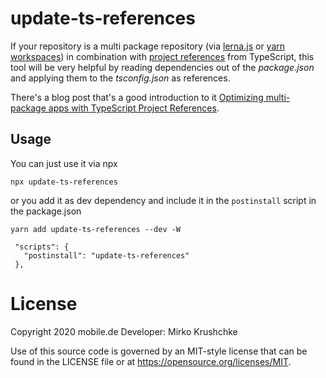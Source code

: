 # update-ts-references

If your repository is a multi package repository (via [lerna.js](https://lerna.js.org/) or [yarn workspaces](https://classic.yarnpkg.com/en/docs/workspaces/)) in combination with [project references](https://www.typescriptlang.org/docs/handbook/project-references.html) from TypeScript, this tool will be very helpful by reading dependencies out of the _package.json_ and applying them to the _tsconfig.json_ as references.

There's a blog post that's a good introduction to it [Optimizing multi-package apps with TypeScript Project References](https://ebaytech.berlin/optimizing-multi-package-apps-with-typescript-project-references-d5c57a3b4440).

## Usage

You can just use it via npx

`npx update-ts-references`

or you add it as dev dependency and include it in the `postinstall` script in the package.json

`yarn add update-ts-references --dev -W`

```
 "scripts": {
   "postinstall": "update-ts-references"
 },
```
# License

Copyright 2020 mobile.de
Developer: Mirko Krushchke

Use of this source code is governed by an MIT-style license that can be found in the LICENSE file or at https://opensource.org/licenses/MIT.
